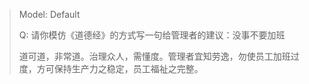 > Model: Default
> 
> Q: 请你模仿《道德经》的方式写一句给管理者的建议：没事不要加班
> 
> 道可道，非常道。治理众人，需懂度。管理者宜知劳逸，勿使员工加班过度，方可保持生产力之稳定，员工福祉之完整。
